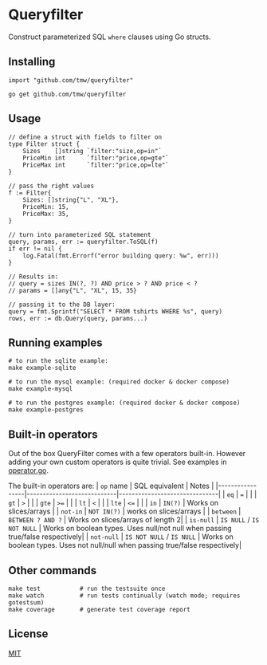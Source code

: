 # Queryfilter

Construct parameterized SQL `where` clauses using Go structs.

## Installing

```golang
import "github.com/tmw/queryfilter"
```

```console
go get github.com/tmw/queryfilter
```

## Usage

```golang
// define a struct with fields to filter on
type Filter struct {
	Sizes 	 []string `filter:"size,op=in"`
	PriceMin int 	  `filter:"price,op=gte"`
	PriceMax int      `filter:"price,op=lte"`
}

// pass the right values
f := Filter{
	Sizes: []string{"L", "XL"},
	PriceMin: 15,
	PriceMax: 35,
}

// turn into parameterized SQL statement
query, params, err := queryfilter.ToSQL(f)
if err != nil {
	log.Fatal(fmt.Errorf("error building query: %w", err)))
}

// Results in:
// query = sizes IN(?, ?) AND price > ? AND price < ?
// params = []any{"L", "XL", 15, 35}

// passing it to the DB layer:
query = fmt.Sprintf("SELECT * FROM tshirts WHERE %s", query)
rows, err := db.Query(query, params...)
```

## Running examples

```console
# to run the sqlite example:
make example-sqlite

# to run the mysql example: (required docker & docker compose)
make example-mysql

# to run the postgres example: (required docker & docker compose)
make example-postgres
```

## Built-in operators
Out of the box QueryFilter comes with a few operators built-in. However adding your
own custom operators is quite trivial. See examples in [operator.go](./operator.go).

The built-in operators are:
| `op` name       | SQL equivalent			   | Notes						   |
|-----------------|----------------------------|-------------------------------|
| `eq`            | `=`						   |							   |
| `gt`            | `>`						   |							   |
| `gte`           | `>=`					   |							   |
| `lt`            | `<`						   |							   |
| `lte`           | `<=`					   |							   |
| `in`            | `IN(?)`					   | Works on slices/arrays        |
| `not-in`        | `NOT IN(?)`                | works on slices/arrays        |
| `between`       | `BETWEEN ? AND ?`          | Works on slices/arrays of length 2|
| `is-null`       | `IS NULL` / `IS NOT NULL`  | Works on boolean types. Uses null/not null when passing true/false respectively|
| `not-null`      | `IS NOT NULL` / `IS NULL`  | Works on boolean types. Uses not null/null when passing true/false respectively|

## Other commands

```console
make test           # run the testsuite once
make watch          # run tests continually (watch mode; requires gotestsum)
make coverage       # generate test coverage report
```

## License

[MIT](./LICENSE)
